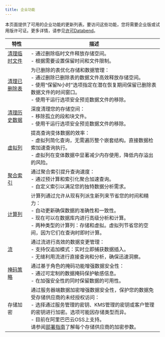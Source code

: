 ```yaml
---
title: 企业功能
---
```


本页面提供了可用的企业功能的更新列表。要访问这些功能，您将需要企业版或试用版许可证。更多详情，请参见[许可Databend](20-license.md)。

| 特性                                                                                           | 描述                                                                                                                                                                                                                                                                                                                                                                                        |
|------------------------------------------------------------------------------------------------|-----------------------------------------------------------------------------------------------------------------------------------------------------------------------------------------------------------------------------------------------------------------------------------------------------------------------------------------------------------------------------------------------|
| [清理临时文件](/sql/sql-commands/administration-cmds/vacuum-temp-files)                        | - 通过删除临时文件释放存储空间。<br/>- 根据需要设置保留时间和文件限制。                                                                                                                                                                                                                                                                                                                      |
| [清理已删除表](/sql/sql-commands/ddl/table/vacuum-drop-table)                                 | 为已删除的表优化存储和数据管理：<br/>- 通过删除已删除表的数据文件高效释放存储空间。<br/>- 使用“保留N小时”选项指定在潜在恢复期间保留已删除表数据文件的时间窗口。<br/>- 使用干运行选项安全预览数据文件的移除。                                                                                                                                                                                 |
| [清理历史数据](/sql/sql-commands/ddl/table/vacuum-table)                                      | 深度清理您的存储空间：<br/>- 移除孤立的段和块文件。<br/>- 使用干运行选项安全预览数据文件的移除。                                                                                                                                                                                                                                                                                            |
| [虚拟列](/sql/sql-commands/ddl/virtual-column)                                                 | 提高查询变体数据的效率：<br/>- 虚拟列简化查询，无需遍历整个嵌套结构。直接数据检索加速查询执行。<br/>- 虚拟列在变体数据中显著减少内存使用，降低内存溢出的风险。                                                                                                                                                                                                                             |
| [聚合索引](/sql/sql-commands/ddl/aggregating-index)                                            | 通过聚合索引提升查询速度：<br/>- 通过预计算和索引化聚合加速查询。<br/>- 自定义索引以满足您的独特数据分析需求。                                                                                                                                                                                                                                                                              |
| [计算列](/sql/sql-commands/ddl/table/ddl-create-table#computed-columns)                       | 计算列通过允许从现有列派生新列来节省您的时间和精力：<br/>- 自动更新确保数据的准确性和一致性。<br/>- 现在可以在数据库内进行高级分析和计算。<br/>- 两种类型的计算列：存储和虚拟。虚拟列节省您的空间，因为它们在查询时即时计算。                                                                                                                                                              |
| [流](/sql/sql-commands/ddl/stream)                                                             | 通过流进行高效的数据变更管理：<br/>- 支持仅追加模式：实时立即捕获数据插入。<br/>- 无缝利用流进行直接查询和分析，确保迅速洞察。                                                                                                                                                                                                                                                              |
| [掩码策略](/sql/sql-commands/ddl/mask-policy/)                                                 | 通过基于角色的掩码功能增强数据安全性：<br/>- 通过可定制的数据掩码保护敏感信息。<br/>- 在加强安全性的同时保留数据的可用性。                                                                                                                                                                                                                                                                  |
| 存储加密                                                                                       | 通过服务器端数据加密增强数据安全性，保护您的数据免受存储供应商的未经授权访问：<br/>- 选择通过服务管理的密钥、KMS管理的密钥或客户管理的密钥进行加密。选项可能因存储类型而异。<br/>- 目前在阿里巴巴云OSS上支持。<br/>请参阅[部署指南](../../../10-deploy/01-deploying-databend.md)了解每个存储供应商的加密参数。                                                                                   |